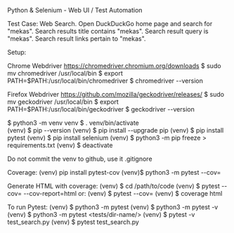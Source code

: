 Python & Selenium - Web UI / Test Automation

Test Case: Web Search.
Open DuckDuckGo home page and search for "mekas".
Search results title contains "mekas".
Search result query is "mekas".
Search result links pertain to "mekas".

Setup:

Chrome Webdriver
https://chromedriver.chromium.org/downloads
$ sudo mv chromedriver /usr/local/bin
$ export PATH=$PATH:/usr/local/bin/chromedriver
$ chromedriver --version
  
Firefox Webdriver
https://github.com/mozilla/geckodriver/releases/
$ sudo mv geckodriver /usr/local/bin
$ export PATH=$PATH:/usr/local/bin/geckodriver
$ geckodriver --version

$ python3 -m venv venv
$ . venv/bin/activate  
(venv) $ pip --version
(venv) $ pip install --upgrade pip
(venv) $ pip install pytest
(venv) $ pip install selenium
(venv) $ python3 -m pip freeze > requirements.txt
(venv) $ deactivate

Do not commit the venv to github, use it .gitignore

Coverage:
(venv) pip install pytest-cov
(venv)$ python3 -m pytest --cov=<project-name>

Generate HTML with coverage:
(venv) $ cd /path/to/code
(venv) $ pytest --cov=<project-name> --cov-report=html <file-name>
or:
(venv) $ pytest --cov=<project-name>
(venv) $ coverage html

To run Pytest:
(venv) $ python3 -m pytest
(venv) $ python3 -m pytest -v
(venv) $ python3 -m pytest <tests/dir-name/>
(venv) $ pytest -v test_search.py
(venv) $ pytest test_search.py
